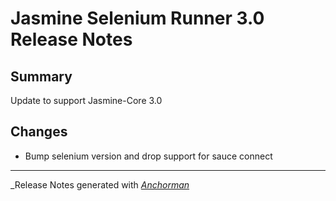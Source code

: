 # Jasmine Selenium Runner 3.0 Release Notes

## Summary

Update to support Jasmine-Core 3.0

## Changes

* Bump selenium version and drop support for sauce connect

------

_Release Notes generated with _[Anchorman](http://github.com/infews/anchorman)_
